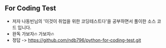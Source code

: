 ## For Coding Test

* 저자 나동빈님의 '이것이 취업을 위한 코딩테스트다'을 공부하면서 풀이한 소스 코드 입니다.
* 완독 가보자🔥 가보자🔥 
* 정답 -> https://github.com/ndb796/python-for-coding-test.git
